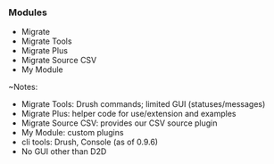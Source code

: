 ### Modules

* Migrate
* Migrate Tools
* Migrate Plus
* Migrate Source CSV
* My Module

~Notes:

* Migrate Tools: Drush commands; limited GUI (statuses/messages)
* Migrate Plus: helper code for use/extension and examples
* Migrate Source CSV: provides our CSV source plugin
* My Module: custom plugins
* cli tools: Drush, Console (as of 0.9.6)
* No GUI other than D2D
